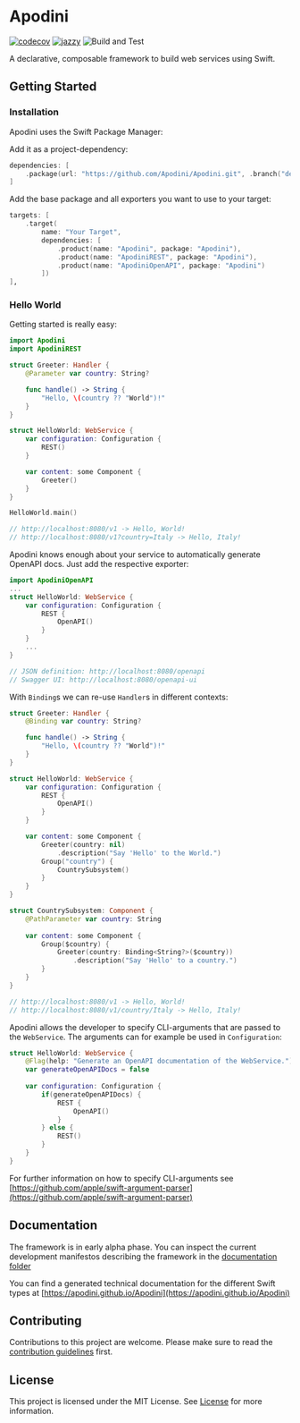 # Apodini
[![codecov](https://codecov.io/gh/apodini/apodini/branch/develop/graph/badge.svg?token=QOAYN4SWRN)](https://codecov.io/gh/apodini/apodini)
[![jazzy](https://raw.githubusercontent.com/Apodini/Apodini/gh-pages/badge.svg)](https://apodini.github.io/Apodini/)
![Build and Test](https://github.com/Apodini/Apodini/workflows/Build%20and%20Test/badge.svg)

A declarative, composable framework to build web services using Swift.

## Getting Started

### Installation

Apodini uses the Swift Package Manager:

Add it as a project-dependency:
```swift
dependencies: [
    .package(url: "https://github.com/Apodini/Apodini.git", .branch("develop"))
]
```

Add the base package and all exporters you want to use to your target:
```swift
targets: [
    .target(
        name: "Your Target",
        dependencies: [
            .product(name: "Apodini", package: "Apodini"),
            .product(name: "ApodiniREST", package: "Apodini"),
            .product(name: "ApodiniOpenAPI", package: "Apodini")
        ])
]‚

```

### Hello World

Getting started is really easy:

```swift
import Apodini
import ApodiniREST

struct Greeter: Handler {
    @Parameter var country: String?

    func handle() -> String {
        "Hello, \(country ?? "World")!"
    }
}

struct HelloWorld: WebService {
    var configuration: Configuration {
        REST()
    }

    var content: some Component {
        Greeter()
    }
}

HelloWorld.main()

// http://localhost:8080/v1 -> Hello, World!
// http://localhost:8080/v1?country=Italy -> Hello, Italy!
```

Apodini knows enough about your service to automatically generate OpenAPI docs. Just add the respective exporter:

```swift
import ApodiniOpenAPI
...
struct HelloWorld: WebService {
    var configuration: Configuration {
        REST { 
            OpenAPI()
        }
    }
    ...
}

// JSON definition: http://localhost:8080/openapi
// Swagger UI: http://localhost:8080/openapi-ui
```

With `Binding`s we can re-use `Handler`s in different contexts:
```swift
struct Greeter: Handler {
    @Binding var country: String?

    func handle() -> String {
        "Hello, \(country ?? "World")!"
    }
}

struct HelloWorld: WebService {
    var configuration: Configuration {
        REST { 
            OpenAPI()
        }
    }

    var content: some Component {
        Greeter(country: nil)
            .description("Say 'Hello' to the World.")
        Group("country") {
            CountrySubsystem()
        }
    }
}

struct CountrySubsystem: Component {
    @PathParameter var country: String
    
    var content: some Component {
        Group($country) {
            Greeter(country: Binding<String?>($country))
                .description("Say 'Hello' to a country.")
        }
    }
}

// http://localhost:8080/v1 -> Hello, World!
// http://localhost:8080/v1/country/Italy -> Hello, Italy!
```
Apodini allows the developer to specify CLI-arguments that are passed to the `WebService`. The arguments can for example be used in `Configuration`:

```swift
struct HelloWorld: WebService {
    @Flag(help: "Generate an OpenAPI documentation of the WebService.")
    var generateOpenAPIDocs = false
    
    var configuration: Configuration {
        if(generateOpenAPIDocs) {
            REST { 
                OpenAPI()
            }
        } else {
            REST()
        }
    }
}
```
For further information on how to specify CLI-arguments see [https://github.com/apple/swift-argument-parser](https://github.com/apple/swift-argument-parser)

## Documentation

The framework is in early alpha phase. You can inspect the current development manifestos describing the framework in the [documentation folder](Documentation/)

You can find a generated technical documentation for the different Swift types at [https://apodini.github.io/Apodini](https://apodini.github.io/Apodini)

## Contributing
Contributions to this project are welcome. Please make sure to read the [contribution guidelines](https://github.com/Apodini/.github/blob/release/CONTRIBUTING.md) first.

## License
This project is licensed under the MIT License. See [License](https://github.com/Apodini/Template-Repository/blob/release/LICENSE) for more information.
